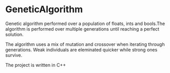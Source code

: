 # GeneticAlgorithm
Genetic algorithm performed over a population of floats, ints and bools.The algorithm is performed over multiple generations until reaching a perfect solution.

The algorithm uses a mix of mutation and crossover when iterating through generations. Weak individuals are eleminated quicker while strong ones survive.

The project is written in C++
